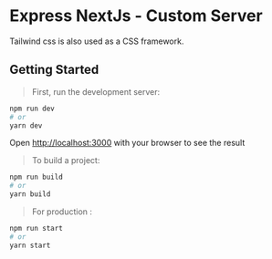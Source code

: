 # Express NextJs - Custom Server

Tailwind css is also used as a CSS framework.

## Getting Started

> First, run the development server:

```bash
npm run dev
# or
yarn dev
```

Open [http://localhost:3000](http://localhost:3000) with your browser to see the result

> To build a project:
```bash
npm run build
# or
yarn build
```

> For production :

```bash
npm run start
# or
yarn start
```